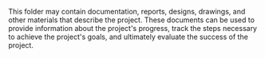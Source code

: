 This folder may contain documentation, reports, designs, drawings, and other materials that describe the project. These documents can be used to provide information about the project's progress, track the steps necessary to achieve the project's goals, and ultimately evaluate the success of the project.